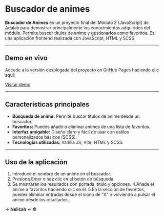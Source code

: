 # Buscador de animes

**Buscador de Animes** es un proyecto final del Módulo 2 (JavaScript) de Adalab para demostrar principalmente los conocimientos adquiridos del módulo. 
Permite buscar títulos de anime y gestionarlos como favoritos. Es una aplicación frontend realizada con JavaScript, HTML y SCSS.

---

##  Demo en vivo

Accede a la versión desplegada del proyecto en GitHub Pages haciendo clic aquí:

[Visitar demo](https://nelicah.github.io/Buscador-animes/)

---

##  Características principales

- **Búsqueda de anime:** Permite buscar títulos de anime desde un buscador.
- **Favoritos:** Puedes añadir o eliminar animes de una lista de favoritos.
- **Interfaz amigable:** Diseño claro y fácil de usar con estilos personalizados básicos (SCSS).
- **Tecnologías utilizadas:** Vanilla JS, Vite, HTML y SCSS.

---

##  Uso de la aplicación

1. Introduce el nombre de un anime en el buscador.
2. Presiona Enter o haz clic en el botón de búsqueda.
3. Se mostrarán los resultados con portada, título y opciones.
4.Añade el anime a favoritos haciendo clic en él.
5.En la sección de favoritos, puedes eliminar entradas desde el icono de "X" o volviendo a pulsar el anime desde los resultados.


-> **Nelicah** <- **©**
